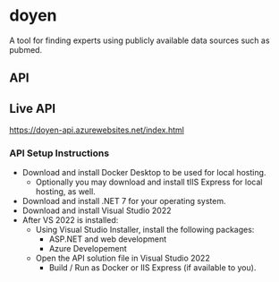 # doyen
A tool for finding experts using publicly available data sources such as pubmed.

## API

## Live API
https://doyen-api.azurewebsites.net/index.html

### API Setup Instructions
- Download and install Docker Desktop to be used for local hosting.
	- Optionally you may download and install tIIS Express for local hosting, as well.
- Download and install .NET 7 for your operating system.
- Download and install Visual Studio 2022
- After VS 2022 is installed:
	- Using Visual Studio Installer, install the following packages:
		- ASP.NET and web development
		- Azure Developement
	- Open the API solution file in Visual Studio 2022
		- Build / Run as Docker or IIS Express (if available to you).
		
